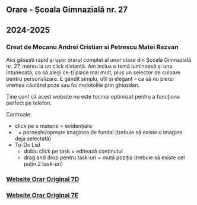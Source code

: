 <h2>Orare - Școala Gimnazială nr. 27</h2>
                    <h2>2024-2025</h2>
                    <h3>Creat de Mocanu Andrei Cristian si Petrescu Matei Razvan</h3>
                    <p>
                        Aici găsești rapid și ușor orarul complet al unor clase din Școala
                        Gimnazială nr. 27, mereu la un click distanță. Am inclus o temă luminoasă și
                        una întunecată, ca să alegi ce-ți place mai mult, plus un selector de
                        culoare pentru personalizare. E gândit simplu, util și elegant – ca să nu
                        pierzi vremea căutând poze sau foi mototolite prin ghiozdan.
                    </p>
                    <p>
                        Ține cont că acest website nu este tocmai optimizat pentru a funcționa
                        perfect pe telefon.
                    </p>
                    <p>Controale:</p>
                    <ul>
                        <li>click pe o materie = evidențiere</li>
                        <li>
                            ` = pornește/oprește imaginea de fundal (trebuie să existe o imagine
                            deja selectată)
                        </li>
                        <li>
                            To-Do List
                            <ul>
                                <li>dublu click pe task = editează conținutul</li>
                                <li>
                                    drag and drop pentru task-uri = mută poziția (trebuie să existe
                                    cel puțin 2 task-uri)
                                </li>
                            </ul>
                        </li>
                    </ul>
                    <h3>
                        <a href="https://27.surge.sh/7d" target="_blank"
                            >Website Orar Original 7D</a
                        >
                    </h3>
                    <h3>
                        <a href="https://27.surge.sh/7e" target="_blank"
                            >Website Orar Original 7E</a
                        >
                    </h3>
